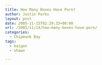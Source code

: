 ```yaml
---
title: How Many Boxes Have Porn?
author: Justin Parks
layout: post
date: 2005-11-15T02:29:33+00:00
url: /2005/11/14/how-many-boxes-have-porn/
categories:
  - Chipmunk Bay
tags:
  - kaigon
  - shawn

---
```

